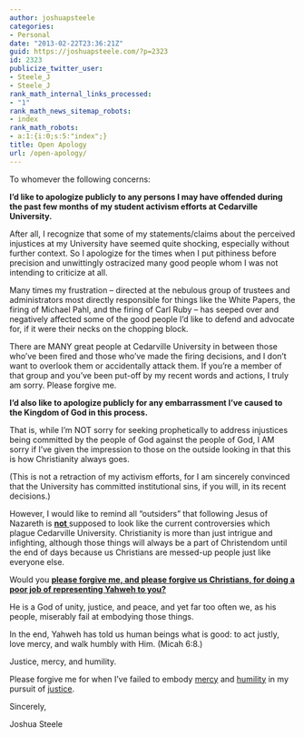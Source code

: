 ```yaml
---
author: joshuapsteele
categories:
- Personal
date: "2013-02-22T23:36:21Z"
guid: https://joshuapsteele.com/?p=2323
id: 2323
publicize_twitter_user:
- Steele_J
- Steele_J
rank_math_internal_links_processed:
- "1"
rank_math_news_sitemap_robots:
- index
rank_math_robots:
- a:1:{i:0;s:5:"index";}
title: Open Apology
url: /open-apology/
---
```


To whomever the following concerns:

**I’d like to apologize publicly to any persons I may have offended during the past few months of my student activism efforts at Cedarville University.**

After all, I recognize that some of my statements/claims about the perceived injustices at my University have seemed quite shocking, especially without further context. So I apologize for the times when I put pithiness before precision and unwittingly ostracized many good people whom I was not intending to criticize at all.

Many times my frustration – directed at the nebulous group of trustees and administrators most directly responsible for things like the White Papers, the firing of Michael Pahl, and the firing of Carl Ruby – has seeped over and negatively affected some of the good people I’d like to defend and advocate for, if it were their necks on the chopping block.

There are MANY great people at Cedarville University in between those who’ve been fired and those who’ve made the firing decisions, and I don’t want to overlook them or accidentally attack them. If you’re a member of that group and you’ve been put-off by my recent words and actions, I truly am sorry. Please forgive me.

**I’d also like to apologize publicly for any embarrassment I’ve caused to the Kingdom of God in this process.**

That is, while I’m NOT sorry for seeking prophetically to address injustices being committed by the people of God against the people of God, I AM sorry if I’ve given the impression to those on the outside looking in that this is how Christianity always goes.

(This is not a retraction of my activism efforts, for I am sincerely convinced that the University has committed institutional sins, if you will, in its recent decisions.)

However, I would like to remind all “outsiders” that following Jesus of Nazareth is <span style="text-decoration:underline;">**not** </span>supposed to look like the current controversies which plague Cedarville University. Christianity is more than just intrigue and infighting, although those things will always be a part of Christendom until the end of days because us Christians are messed-up people just like everyone else.

Would you <span style="text-decoration:underline;">**please forgive me, and please forgive us Christians, for doing a poor job of representing Yahweh to you?** </span>

He is a God of unity, justice, and peace, and yet far too often we, as his people, miserably fail at embodying those things.

In the end, Yahweh has told us human beings what is good: to act justly, love mercy, and walk humbly with Him. (Micah 6:8.)

Justice, mercy, and humility.

Please forgive me for when I’ve failed to embody <span style="text-decoration:underline;">mercy</span> and <span style="text-decoration:underline;">humility</span> in my pursuit of <span style="text-decoration:underline;">justice</span>.

Sincerely,

Joshua Steele